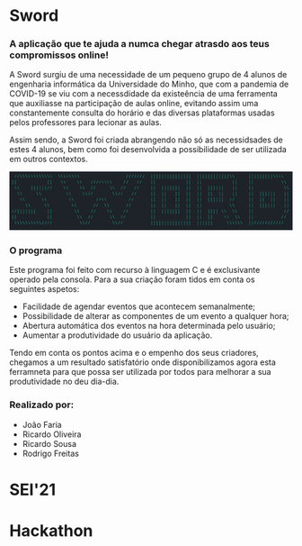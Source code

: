 **Sword**
=========

### <p>A aplicação que te ajuda a numca chegar atrasdo aos teus compromissos online!</p>

A Sword surgiu de uma necessidade de um pequeno grupo de 4 alunos de engenharia informática da Universidade do Minho, que com a pandemia de COVID-19 se viu com a necessdidade da existeência de uma ferramenta que auxiliasse na participação de aulas online, evitando assim uma constantemente consulta do horário e das diversas plataformas usadas pelos professores para lecionar as aulas.

Assim sendo, a Sword foi criada abrangendo não só as necessidsades de estes 4 alunos, bem como foi desenvolvida a possibilidade de ser utilizada em outros contextos.

![Screenshot](unknown.png)

### O programa

Este programa foi feito com recurso à linguagem C e é exclusivante operado pela consola. Para a sua criação foram tidos em conta os seguintes aspetos:
* Facilidade de agendar eventos que acontecem semanalmente;
* Possibilidade de alterar as componentes de um evento a qualquer hora;
* Abertura automática dos eventos na hora determinada pelo usuário;
* Aumentar a produtividade do usuário da aplicação.

Tendo em conta os pontos acima e o empenho dos seus criadores, chegamos a um resultado satisfatório onde disponibilizamos agora esta ferramneta para que possa ser utilizada por todos para melhorar a sua produtividade no deu dia-dia.

### Realizado por:  
- João Faria  
- Ricardo Oliveira  
- Ricardo Sousa  
- Rodrigo Freitas  

# SEI'21
# Hackathon
